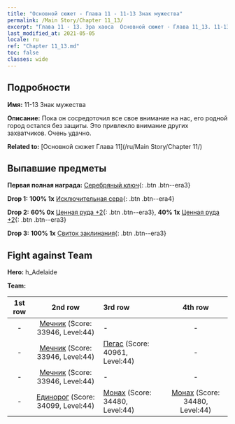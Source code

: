 ```yaml
---
title: "Основной сюжет - Глава 11 - 11-13 Знак мужества"
permalink: /Main Story/Chapter 11_13/
excerpt: "Глава 11 - 13. Эра хаоса  Основной сюжет - Глава 11_13. 11-13 Знак мужества"
last_modified_at: 2021-05-05
locale: ru
ref: "Chapter 11_13.md"
toc: false
classes: wide
---
```


## Подробности

 **Имя:** 11-13 Знак мужества

 **Описание:** Пока он сосредоточил все свое внимание на нас, его родной город остался без защиты. Это привлекло внимание других захватчиков. Очень удачно.

 **Related to:** [Основной сюжет Глава 11](/ru/Main Story/Chapter 11/)

## Выпавшие предметы

 **Первая полная награда:** [Серебряный ключ](/ItemsRU/con_693/){: .btn .btn--era3}

 **Drop 1:** **100% 1x** [Исключительная сера](/ItemsRU/mat_36/){: .btn .btn--era4}

 **Drop 2:** **60% 0x** [Ценная руда +2](/ItemsRU/mat_26/){: .btn .btn--era3}, **40% 1x** [Ценная руда +2](/ItemsRU/mat_26/){: .btn .btn--era3}

 **Drop 3:** **100% 1x** [Свиток заклинания](/ItemsRU/con_694/){: .btn .btn--era3}


## Fight against Team
 **Hero:** h_Adelaide

 **Team:**


  | 1st row | 2nd row | 3rd row | 4th row |
  |:----:|:----:|:----|:----:|
  | - | [Мечник](/ru/units/Swordsman/) (Score: 33946, Level:44)  | - | - |
  | - | [Мечник](/ru/units/Swordsman/) (Score: 33946, Level:44)  | [Пегас](/ru/units/Pegasus/) (Score: 40961, Level:44)  | - |
  | - | [Мечник](/ru/units/Swordsman/) (Score: 33946, Level:44)  | - | - |
  | - | [Единорог](/ru/units/Unicorn/) (Score: 34099, Level:44)  | [Монах](/ru/units/Monk/) (Score: 34480, Level:44)  | [Монах](/ru/units/Monk/) (Score: 34480, Level:44)  |


